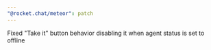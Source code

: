 ```yaml
---
"@rocket.chat/meteor": patch
---
```


Fixed "Take it" button behavior disabling it when agent status is set to offline
